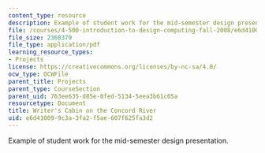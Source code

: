 ```yaml
---
content_type: resource
description: Example of student work for the mid-semester design presentation.
file: /courses/4-500-introduction-to-design-computing-fall-2008/e6d410099c3a3fa2f5ae607f625fa3d2_assn4b_5.pdf
file_size: 2360379
file_type: application/pdf
learning_resource_types:
- Projects
license: https://creativecommons.org/licenses/by-nc-sa/4.0/
ocw_type: OCWFile
parent_title: Projects
parent_type: CourseSection
parent_uid: 763ee635-d85e-0fed-5134-5eea3b61c05a
resourcetype: Document
title: Writer's Cabin on the Concord River
uid: e6d41009-9c3a-3fa2-f5ae-607f625fa3d2
---
```

Example of student work for the mid-semester design presentation.